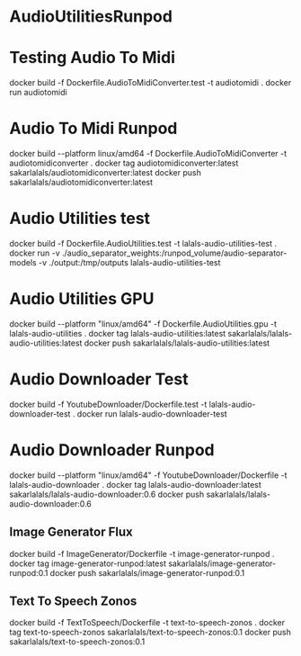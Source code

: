 # AudioUtilitiesRunpod

# Testing Audio To Midi
docker build -f Dockerfile.AudioToMidiConverter.test -t audiotomidi .
docker run audiotomidi

# Audio To Midi Runpod 
docker build --platform linux/amd64 -f Dockerfile.AudioToMidiConverter -t audiotomidiconverter .
docker tag audiotomidiconverter:latest sakarlalals/audiotomidiconverter:latest
docker push sakarlalals/audiotomidiconverter:latest

# Audio Utilities test
docker build -f Dockerfile.AudioUtilities.test -t lalals-audio-utilities-test .
docker run -v ./audio_separator_weights:/runpod_volume/audio-separator-models -v ./output:/tmp/outputs lalals-audio-utilities-test



# Audio Utilities GPU
docker build --platform "linux/amd64" -f Dockerfile.AudioUtilities.gpu -t lalals-audio-utilities .
docker tag lalals-audio-utilities:latest sakarlalals/lalals-audio-utilities:latest
docker push sakarlalals/lalals-audio-utilities:latest


# Audio Downloader Test 
docker build -f YoutubeDownloader/Dockerfile.test -t lalals-audio-downloader-test . 
docker run lalals-audio-downloader-test

# Audio Downloader Runpod 
docker build --platform "linux/amd64" -f YoutubeDownloader/Dockerfile -t lalals-audio-downloader .
docker tag lalals-audio-downloader:latest sakarlalals/lalals-audio-downloader:0.6
docker push sakarlalals/lalals-audio-downloader:0.6

## Image Generator Flux 
docker build -f ImageGenerator/Dockerfile -t image-generator-runpod .
docker tag image-generator-runpod:latest sakarlalals/image-generator-runpod:0.1
docker push sakarlalals/image-generator-runpod:0.1

## Text To Speech Zonos
docker build -f TextToSpeech/Dockerfile -t text-to-speech-zonos .
docker tag text-to-speech-zonos sakarlalals/text-to-speech-zonos:0.1
docker push sakarlalals/text-to-speech-zonos:0.1